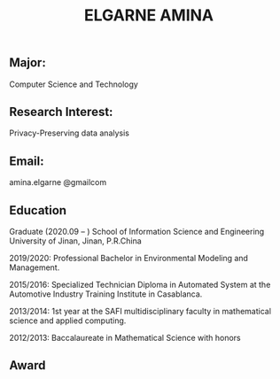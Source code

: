 ﻿---
title: "ELGARNE AMINA "
excerpt: "Postgraduate<br/><img src='/images/amina.jpg' height='500' width='300'>"
collection: Postgraduate


---


Major:   
---
Computer Science and Technology 

Research Interest:   
---
Privacy-Preserving data analysis

Email:            
---
amina.elgarne @gmailcom


Education
----
Graduate (2020.09 –  ) 
School of Information Science and Engineering 
University of Jinan, Jinan, P.R.China 

2019/2020: Professional Bachelor in Environmental Modeling and Management. 
 
2015/2016: Specialized Technician Diploma in Automated System at the Automotive Industry Training Institute in Casablanca. 
 
2013/2014: 1st year at the SAFI multidisciplinary faculty in mathematical science and applied computing. 
 
2012/2013: Baccalaureate in Mathematical Science with honors

Award
---
